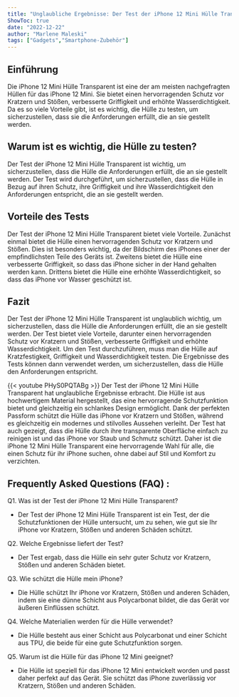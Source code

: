 ```yaml
---
title: "Unglaubliche Ergebnisse: Der Test der iPhone 12 Mini Hülle Transparent!"
ShowToc: true 
date: "2022-12-22"
author: "Marlene Maleski" 
tags: ["Gadgets","Smartphone-Zubehör"]
---
```

## Einführung
Die iPhone 12 Mini Hülle Transparent ist eine der am meisten nachgefragten Hüllen für das iPhone 12 Mini. Sie bietet einen hervorragenden Schutz vor Kratzern und Stößen, verbesserte Griffigkeit und erhöhte Wasserdichtigkeit. Da es so viele Vorteile gibt, ist es wichtig, die Hülle zu testen, um sicherzustellen, dass sie die Anforderungen erfüllt, die an sie gestellt werden.

## Warum ist es wichtig, die Hülle zu testen?
Der Test der iPhone 12 Mini Hülle Transparent ist wichtig, um sicherzustellen, dass die Hülle die Anforderungen erfüllt, die an sie gestellt werden. Der Test wird durchgeführt, um sicherzustellen, dass die Hülle in Bezug auf ihren Schutz, ihre Griffigkeit und ihre Wasserdichtigkeit den Anforderungen entspricht, die an sie gestellt werden.

## Vorteile des Tests
Der Test der iPhone 12 Mini Hülle Transparent bietet viele Vorteile. Zunächst einmal bietet die Hülle einen hervorragenden Schutz vor Kratzern und Stößen. Dies ist besonders wichtig, da der Bildschirm des iPhones einer der empfindlichsten Teile des Geräts ist. Zweitens bietet die Hülle eine verbesserte Griffigkeit, so dass das iPhone sicher in der Hand gehalten werden kann. Drittens bietet die Hülle eine erhöhte Wasserdichtigkeit, so dass das iPhone vor Wasser geschützt ist.

## Fazit
Der Test der iPhone 12 Mini Hülle Transparent ist unglaublich wichtig, um sicherzustellen, dass die Hülle die Anforderungen erfüllt, die an sie gestellt werden. Der Test bietet viele Vorteile, darunter einen hervorragenden Schutz vor Kratzern und Stößen, verbesserte Griffigkeit und erhöhte Wasserdichtigkeit. Um den Test durchzuführen, muss man die Hülle auf Kratzfestigkeit, Griffigkeit und Wasserdichtigkeit testen. Die Ergebnisse des Tests können dann verwendet werden, um sicherzustellen, dass die Hülle den Anforderungen entspricht.

{{< youtube PHyS0PQTABg >}} 
Der Test der iPhone 12 Mini Hülle Transparent hat unglaubliche Ergebnisse erbracht. Die Hülle ist aus hochwertigem Material hergestellt, das eine hervorragende Schutzfunktion bietet und gleichzeitig ein schlankes Design ermöglicht. Dank der perfekten Passform schützt die Hülle das iPhone vor Kratzern und Stößen, während es gleichzeitig ein modernes und stilvolles Aussehen verleiht. Der Test hat auch gezeigt, dass die Hülle durch ihre transparente Oberfläche einfach zu reinigen ist und das iPhone vor Staub und Schmutz schützt. Daher ist die iPhone 12 Mini Hülle Transparent eine hervorragende Wahl für alle, die einen Schutz für ihr iPhone suchen, ohne dabei auf Stil und Komfort zu verzichten.

## Frequently Asked Questions (FAQ) :
Q1. Was ist der Test der iPhone 12 Mini Hülle Transparent?
- Der Test der iPhone 12 Mini Hülle Transparent ist ein Test, der die Schutzfunktionen der Hülle untersucht, um zu sehen, wie gut sie Ihr iPhone vor Kratzern, Stößen und anderen Schäden schützt.

Q2. Welche Ergebnisse liefert der Test?
- Der Test ergab, dass die Hülle ein sehr guter Schutz vor Kratzern, Stößen und anderen Schäden bietet.

Q3. Wie schützt die Hülle mein iPhone?
- Die Hülle schützt Ihr iPhone vor Kratzern, Stößen und anderen Schäden, indem sie eine dünne Schicht aus Polycarbonat bildet, die das Gerät vor äußeren Einflüssen schützt.

Q4. Welche Materialien werden für die Hülle verwendet?
- Die Hülle besteht aus einer Schicht aus Polycarbonat und einer Schicht aus TPU, die beide für eine gute Schutzfunktion sorgen.

Q5. Warum ist die Hülle für das iPhone 12 Mini geeignet?
- Die Hülle ist speziell für das iPhone 12 Mini entwickelt worden und passt daher perfekt auf das Gerät. Sie schützt das iPhone zuverlässig vor Kratzern, Stößen und anderen Schäden.


